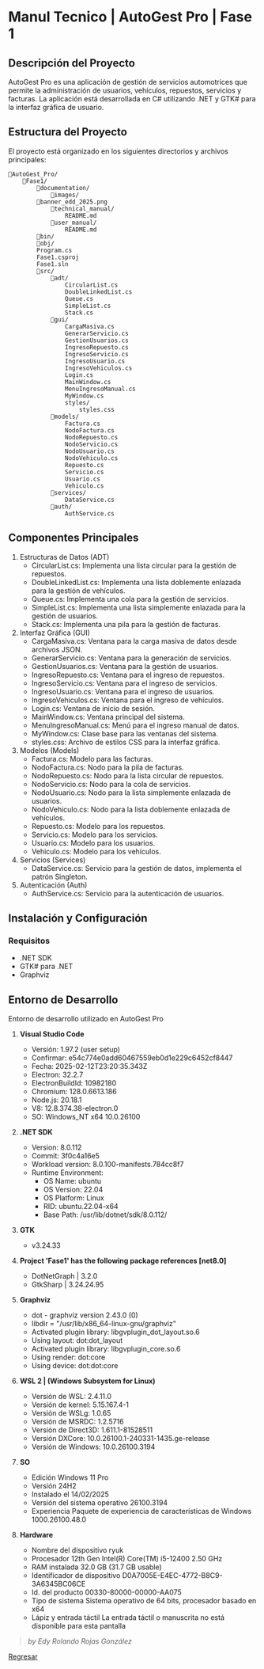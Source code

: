 # Manul Tecnico | AutoGest Pro | Fase 1

## Descripción del Proyecto

AutoGest Pro es una aplicación de gestión de servicios automotrices que permite la administración de usuarios, vehículos, repuestos, servicios y facturas. La aplicación está desarrollada en C# utilizando .NET y GTK# para la interfaz gráfica de usuario.

## Estructura del Proyecto

El proyecto está organizado en los siguientes directorios y archivos principales:

```directory
📂AutoGest_Pro/
    📂Fase1/
        📂documentation/
            📂images/
        📂banner_edd_2025.png
            📂technical_manual/
                README.md
            📂user_manual/
                README.md
        📂bin/
        📂obj/
        Program.cs
        Fase1.csproj
        Fase1.sln
        📂src/
            📂adt/
                CircularList.cs
                DoubleLinkedList.cs
                Queue.cs
                SimpleList.cs
                Stack.cs
            📂gui/
                CargaMasiva.cs
                GenerarServicio.cs
                GestionUsuarios.cs
                IngresoRepuesto.cs
                IngresoServicio.cs
                IngresoUsuario.cs
                IngresoVehiculos.cs
                Login.cs
                MainWindow.cs
                MenuIngresoManual.cs
                MyWindow.cs
                styles/
                    styles.css
            📂models/
                Factura.cs
                NodoFactura.cs
                NodoRepuesto.cs
                NodoServicio.cs
                NodoUsuario.cs
                NodoVehiculo.cs
                Repuesto.cs
                Servicio.cs
                Usuario.cs
                Vehiculo.cs
            📂services/
                DataService.cs
            📂auth/
                AuthService.cs

```

## Componentes Principales

1. Estructuras de Datos (ADT)
    - CircularList.cs: Implementa una lista circular para la gestión de repuestos.
    - DoubleLinkedList.cs: Implementa una lista doblemente enlazada para la gestión de vehículos.
    - Queue.cs: Implementa una cola para la gestión de servicios.
    - SimpleList.cs: Implementa una lista simplemente enlazada para la gestión de usuarios.
    - Stack.cs: Implementa una pila para la gestión de facturas.
2. Interfaz Gráfica (GUI)
    - CargaMasiva.cs: Ventana para la carga masiva de datos desde archivos JSON.
    - GenerarServicio.cs: Ventana para la generación de servicios.
    - GestionUsuarios.cs: Ventana para la gestión de usuarios.
    - IngresoRepuesto.cs: Ventana para el ingreso de repuestos.
    - IngresoServicio.cs: Ventana para el ingreso de servicios.
    - IngresoUsuario.cs: Ventana para el ingreso de usuarios.
    - IngresoVehiculos.cs: Ventana para el ingreso de vehículos.
    - Login.cs: Ventana de inicio de sesión.
    - MainWindow.cs: Ventana principal del sistema.
    - MenuIngresoManual.cs: Menú para el ingreso manual de datos.
    - MyWindow.cs: Clase base para las ventanas del sistema.
    - styles.css: Archivo de estilos CSS para la interfaz gráfica.
3. Modelos (Models)
    - Factura.cs: Modelo para las facturas.
    - NodoFactura.cs: Nodo para la pila de facturas.
    - NodoRepuesto.cs: Nodo para la lista circular de repuestos.
    - NodoServicio.cs: Nodo para la cola de servicios.
    - NodoUsuario.cs: Nodo para la lista simplemente enlazada de usuarios.
    - NodoVehiculo.cs: Nodo para la lista doblemente enlazada de vehículos.
    - Repuesto.cs: Modelo para los repuestos.
    - Servicio.cs: Modelo para los servicios.
    - Usuario.cs: Modelo para los usuarios.
    - Vehiculo.cs: Modelo para los vehículos.
4. Servicios (Services)
    - DataService.cs: Servicio para la gestión de datos, implementa el patrón Singleton.
5. Autenticación (Auth)
    - AuthService.cs: Servicio para la autenticación de usuarios.

## Instalación y Configuración

### Requisitos

- .NET SDK
- GTK# para .NET
- Graphviz

## Entorno de Desarrollo

Entorno de desarrollo utilizado en AutoGest Pro  

1. **Visual Studio Code**
    - Versión: 1.97.2 (user setup)
    - Confirmar: e54c774e0add60467559eb0d1e229c6452cf8447
    - Fecha: 2025-02-12T23:20:35.343Z
    - Electron: 32.2.7
    - ElectronBuildId: 10982180
    - Chromium: 128.0.6613.186
    - Node.js: 20.18.1
    - V8: 12.8.374.38-electron.0
    - SO: Windows_NT x64 10.0.26100
2. **.NET SDK**
    - Version:           8.0.112
    - Commit:            3f0c4a16e5
    - Workload version:  8.0.100-manifests.784cc8f7
    - Runtime Environment:
        - OS Name:     ubuntu
        - OS Version:  22.04
        - OS Platform: Linux
        - RID:         ubuntu.22.04-x64
        - Base Path:   /usr/lib/dotnet/sdk/8.0.112/
3. **GTK**
    - v3.24.33
4. **Project 'Fase1' has the following package references [net8.0]**
    - DotNetGraph | 3.2.0
    - GtkSharp | 3.24.24.95

5. **Graphviz**
    - dot - graphviz version 2.43.0 (0)
    - libdir = "/usr/lib/x86_64-linux-gnu/graphviz"
    - Activated plugin library: libgvplugin_dot_layout.so.6
    - Using layout: dot:dot_layout
    - Activated plugin library: libgvplugin_core.so.6
    - Using render: dot:core
    - Using device: dot:dot:core
6. **WSL 2 | (Windows Subsystem for Linux)**
    - Versión de WSL: 2.4.11.0
    - Versión de kernel: 5.15.167.4-1
    - Versión de WSLg: 1.0.65
    - Versión de MSRDC: 1.2.5716
    - Versión de Direct3D: 1.611.1-81528511
    - Versión DXCore: 10.0.26100.1-240331-1435.ge-release
    - Versión de Windows: 10.0.26100.3194
7. **SO**
    - Edición Windows 11 Pro
    - Versión 24H2
    - Instalado el 14/02/2025
    - Versión del sistema operativo 26100.3194
    - Experiencia   Paquete de experiencia de características de Windows 1000.26100.48.0
8. **Hardware**
    - Nombre del dispositivo ryuk
    - Procesador 12th Gen Intel(R) Core(TM) i5-12400   2.50 GHz
    - RAM instalada 32.0 GB (31.7 GB usable)
    - Identificador de dispositivo D0A7005E-E4EC-4772-B8C9-3A6345BC06CE
    - Id. del producto 00330-80000-00000-AA075
    - Tipo de sistema Sistema operativo de 64 bits, procesador basado en x64
    - Lápiz y entrada táctil La entrada táctil o manuscrita no está disponible para esta pantalla

> *by Edy Rolando Rojas González*

[Regresar](/README.md)
